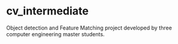 # cv_intermediate
Object detection and Feature Matching project developed by three computer engineering master students.
